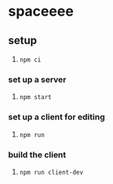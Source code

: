 # spaceeee

## setup
1. `npm ci`

### set up a server
1. `npm start`

### set up a client for editing
1. `npm run` 

### build the client
1. `npm run client-dev`